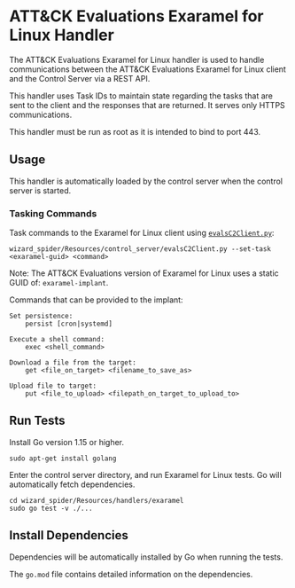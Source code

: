 # ATT&CK Evaluations Exaramel for Linux Handler

The ATT&CK Evaluations Exaramel for Linux handler is used to handle communications between the ATT&CK Evaluations Exaramel for Linux client and the Control Server via a REST API.

This handler uses Task IDs to maintain state regarding the tasks that are sent to the client and the responses that are returned. It serves only HTTPS communications.

This handler must be run as root as it is intended to bind to port 443.

## Usage

This handler is automatically loaded by the control server when the control server is started.

### Tasking Commands

Task commands to the Exaramel for Linux client using [`evalsC2Client.py`](evalsC2Client.py):
```
wizard_spider/Resources/control_server/evalsC2Client.py --set-task <exaramel-guid> <command>
```

Note: The ATT&CK Evaluations version of Exaramel for Linux uses a static GUID of: `exaramel-implant`.

Commands that can be provided to the implant:

    Set persistence:
        persist [cron|systemd]
    
    Execute a shell command:
        exec <shell_command>

    Download a file from the target:
        get <file_on_target> <filename_to_save_as>

    Upload file to target:
        put <file_to_upload> <filepath_on_target_to_upload_to>

## Run Tests

Install Go version 1.15 or higher.

```
sudo apt-get install golang
```

Enter the control server directory, and run Exaramel for Linux tests. Go will automatically fetch dependencies.

```
cd wizard_spider/Resources/handlers/exaramel
sudo go test -v ./...
```

## Install Dependencies

Dependencies will be automatically installed by Go when running the tests.

The `go.mod` file contains detailed information on the dependencies.
